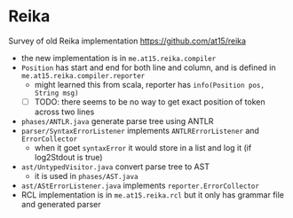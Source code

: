# Reika

Survey of old Reika implementation https://github.com/at15/reika

- the new implementation is in `me.at15.reika.compiler`
- `Position` has start and end for both line and column, and is defined in `me.at15.reika.compiler.reporter`
  - might learned this from scala, reporter has `info(Position pos, String msg)`
  - [ ] TODO: there seems to be no way to get exact position of token across two lines
- `phases/ANTLR.java` generate parse tree using ANTLR
- `parser/SyntaxErrorListener` implements `ANTLRErrorListener` and `ErrorCollector`
  - when it goet `syntaxError` it would store in a list and log it (if log2Stdout is true)
- `ast/UntypedVisitor.java` convert parse tree to AST
  - it is used in `phases/AST.java`
- `ast/AStErrorListener.java` implements `reporter.ErrorCollector`
- RCL implementation is in `me.at15.reika.rcl` but it only has grammar file and generated parser